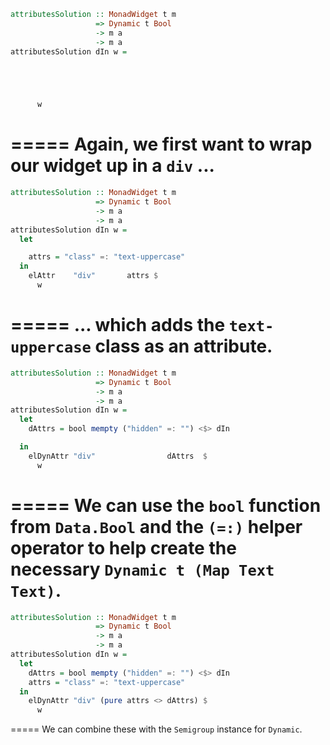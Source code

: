```haskell
attributesSolution :: MonadWidget t m
                   => Dynamic t Bool
                   -> m a
                   -> m a
attributesSolution dIn w =





      w
```
=====
Again, we first want to wrap our widget up in a `div` ...
=====
```haskell
attributesSolution :: MonadWidget t m
                   => Dynamic t Bool
                   -> m a
                   -> m a
attributesSolution dIn w =
  let

    attrs = "class" =: "text-uppercase"
  in
    elAttr    "div"       attrs $
      w
```
=====
... which adds the `text-uppercase` class as an attribute.
=====
```haskell
attributesSolution :: MonadWidget t m
                   => Dynamic t Bool
                   -> m a
                   -> m a
attributesSolution dIn w =
  let
    dAttrs = bool mempty ("hidden" =: "") <$> dIn

  in
    elDynAttr "div"                dAttrs  $
      w
```
=====
We can use the `bool` function from `Data.Bool` and the `(=:)` helper operator to help create the necessary `Dynamic t (Map Text Text)`.
=====
```haskell
attributesSolution :: MonadWidget t m
                   => Dynamic t Bool
                   -> m a
                   -> m a
attributesSolution dIn w =
  let
    dAttrs = bool mempty ("hidden" =: "") <$> dIn
    attrs = "class" =: "text-uppercase"
  in
    elDynAttr "div" (pure attrs <> dAttrs) $
      w
```
=====
We can combine these with the `Semigroup` instance for `Dynamic`.
  
